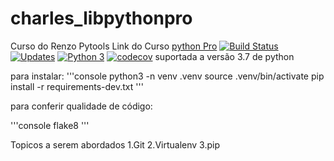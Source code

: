 # charles_libpythonpro
Curso do Renzo Pytools
Link do Curso [python Pro](https://plataforma.dev.pro.br/)
[![Build Status](https://travis-ci.org/charlesnoamlael/charles_libpythonpro.svg?branch=charles_silva)](https://travis-ci.org/charlesnoamlael/charles_libpythonpro)
[![Updates](https://pyup.io/repos/github/charlesnoamlael/charles_libpythonpro/shield.svg)](https://pyup.io/repos/github/charlesnoamlael/charles_libpythonpro/)
[![Python 3](https://pyup.io/repos/github/charlesnoamlael/charles_libpythonpro/python-3-shield.svg)](https://pyup.io/repos/github/charlesnoamlael/charles_libpythonpro/)
[![codecov](https://codecov.io/gh/charlesnoamlael/charles_libpythonpro/branch/charles_silva/graph/badge.svg?token=M95VIR4V6O)](https://codecov.io/gh/charlesnoamlael/charles_libpythonpro)
suportada a versão 3.7 de python

para instalar:
'''console
python3 -n venv .venv
source .venv/bin/activate
pip install -r requirements-dev.txt
'''

para conferir qualidade de código:

'''console
flake8
'''

Topicos a serem abordados
1.Git
2.Virtualenv
3.pip
